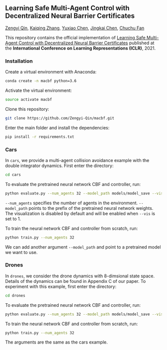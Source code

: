## Learning Safe Multi-Agent Control with Decentralized Neural Barrier Certificates

[Zengyi Qin](http://www.qinzy.tech/), [Kaiqing Zhang](https://kzhang66.github.io/), [Yuxiao Chen](http://www.its.caltech.edu/~chenyx/), [Jingkai Chen](https://jkchengh.github.io/), [Chuchu Fan](https://chuchu.mit.edu/)

This repository contains the official implementation of [Learning Safe Multi-Agent Control with Decentralized Neural Barrier Certificates](https://arxiv.org/abs/2101.05436) published at the **International Conference on Learning Representations (ICLR)**, 2021.

### Installation
Create a virtual environment with Anaconda:
```bash
conda create -n macbf python=3.6
```
Activate the virtual environment:
```bash
source activate macbf
```
Clone this repository:
```bash
git clone https://github.com/Zengyi-Qin/macbf.git
```
Enter the main folder and install the dependencies:
```bash
pip install -r requirements.txt
```

### Cars
In `cars`, we provide a multi-agent collision avoidance example with the double integrator dynamics. First enter the directory:
```bash
cd cars
```
To evaluate the pretrained neural network CBF and controller, run:
```bash
python evaluate.py --num_agents 32 --model_path models/model_save --vis 1
```
`--num_agents` specifies the number of agents in the environment. `--model_path` points to the prefix of the pretrained neural network weights. The visualization is disabled by default and will be enabled when `--vis` is set to 1.

To train the neural network CBF and controller from scratch, run:
```bash
python train.py --num_agents 32
```
We can add another argument `--model_path` and point to a pretrained model we want to use.


### Drones
In `drones`, we consider the drone dynamics with 8-dimsional state space. Details of the dynamics can be found in Appendix C of our paper. To experiment with this example, first enter the directory:
```bash
cd drones
```
To evaluate the pretrained neural network CBF and controller, run:
```bash
python evaluate.py --num_agents 32 --model_path models/model_save --vis 1
```
To train the neural network CBF and controller from scratch, run:
```bash
python train.py --num_agents 32
```
The arguments are the same as the cars example.